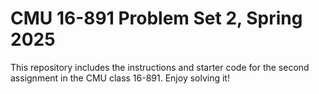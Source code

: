 # CMU 16-891 Problem Set 2, Spring 2025

This repository includes the instructions and starter code for the second assignment in the CMU class 16-891. Enjoy solving it!
